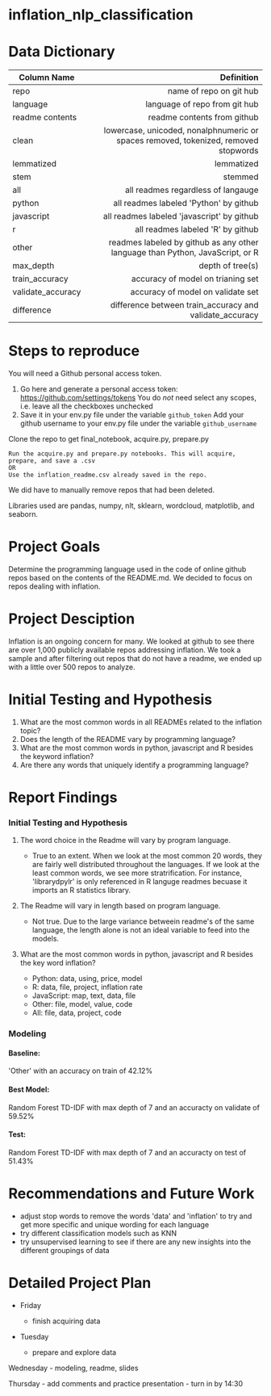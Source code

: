# inflation_nlp_classification

# Data Dictionary

                  
| Column Name      | Definition                                                                           |
| -------------    |------------------------------------------------------------------------------------: |
| repo             | name of repo on git hub                                                              |
| language         | language of repo from git hub                                                        |
| readme contents  | readme contents from github                                                          |
| clean            | lowercase, unicoded, nonalphnumeric or spaces removed, tokenized, removed stopwords  |
| lemmatized       | lemmatized                                                                           |
| stem             | stemmed                                                                              |
| all              | all readmes regardless of langauge                                                   |
| python           | all readmes labeled 'Python' by github                                               |
| javascript       | all readmes labeled 'javascript' by github                                           |    
| r                | all readmes labeled 'R' by github                                                    |
| other            | readmes labeled by github as any other language than Python, JavaScript, or R        |
| max_depth        | depth of tree(s)                                                                     |
| train_accuracy   | accuracy of model on trianing set                                                    |
| validate_accuracy| accuracy of model on validate set                                                    |
| difference       | difference between train_accuracy and validate_accuracy                              |  



# Steps to reproduce

You will need a Github personal access token.

1. Go here and generate a personal access token: https://github.com/settings/tokens
   You do _not_ need select any scopes, i.e. leave all the checkboxes unchecked
2. Save it in your env.py file under the variable `github_token`
   Add your github username to your env.py file under the variable `github_username`

Clone the repo to get final_notebook, acquire.py, prepare.py

    Run the acquire.py and prepare.py notebooks. This will acquire, prepare, and save a .csv
    OR
    Use the inflation_readme.csv already saved in the repo.
    
We did have to manually remove repos that had been deleted.


Libraries used are pandas, numpy, nlt, sklearn, wordcloud, matplotlib, and seaborn.


# Project Goals

Determine the programming language used in the code of online github repos based on the contents of the README.md. We decided to focus on repos dealing with inflation.

# Project Desciption

Inflation is an ongoing concern for many. We looked at github to see there are over 1,000 publicly available repos addressing inflation. We took a sample and after filtering out repos that do not have a readme, we ended up with a little over 500 repos to analyze. 


# Initial Testing and Hypothesis
1. What are the most common words in all READMEs related to the inflation topic?
2. Does the length of the README vary by programming language?
3. What are the most common words in python, javascript and R besides the keyword inflation?
4. Are there any words that uniquely identify a programming language?

# Report Findings 

### Initial Testing and Hypothesis
1. The word choice in the Readme will vary by program language.
    - True to an extent. When we look at the most common 20 words, they are fairly well distributed throughout the languages. If we look at the least common words, we see more stratrification. For instance, 'librarydpylr' is only referenced in R languge readmes becuase it imports an R statistics library. 

2. The Readme will vary in length based on program language.
    - Not true. Due to the large variance betweein readme's of the same language, the length alone is not an ideal variable to feed into the models.  
    
3. What are the most common words in python, javascript and R besides the key word inflation?
   - Python: data, using, price, model
    - R: data, file, project, inflation rate
    - JavaScript: map, text, data, file
    - Other: file, model, value, code
    - All: file, data, project, code

### Modeling
#### Baseline: 
'Other' with an accuracy on train of 42.12%

#### Best Model: 
Random Forest TD-IDF with max depth of 7 and an accuracty on validate of 59.52% 

#### Test:
Random Forest TD-IDF with max depth of 7 and an accuracty on test of 51.43%



#  Recommendations and Future Work

- adjust stop words to remove the words 'data' and 'inflation' to try and get more specific and unique wording for each language
- try different classification models such as KNN
- try unsupervised learning to see if there are any new insights into the different groupings of data



# Detailed Project Plan

- Friday
    - finish acquiring data
    
- Tuesday
    - prepare and explore data
    
Wednesday
    - modeling, readme, slides

Thursday
    - add comments and practice presentation
    - turn in by 14:30


